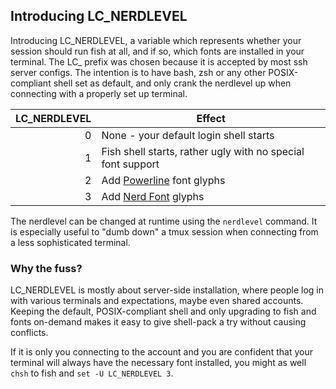## Introducing LC_NERDLEVEL
Introducing LC_NERDLEVEL, a variable which represents whether your session should run fish at all,
and if so, which fonts are installed in your terminal. The LC_ prefix was chosen 
because it is accepted by most ssh server configs. The intention is to have bash, zsh or any other
POSIX-compliant shell set as default, and only crank the nerdlevel up when connecting with a properly
set up terminal.

|LC_NERDLEVEL|Effect     |
|-----------:|-----------|
|           0|None - your default login shell starts|
|           1|Fish shell starts, rather ugly with no special font support|
|           2|Add [Powerline](https://github.com/powerline/fonts) font glyphs|
|           3|Add [Nerd Font](https://www.nerdfonts.com/) glyphs|

The nerdlevel can be changed at runtime using the `nerdlevel` command. It is especially useful to
"dumb down" a tmux session when connecting from a less sophisticated terminal.

### Why the fuss?
LC_NERDLEVEL is mostly about server-side installation, where people log in with various terminals and 
expectations, maybe even shared accounts. Keeping the default, POSIX-compliant shell and only upgrading 
to fish and fonts on-demand makes it easy to give shell-pack a try without causing conflicts.

If it is only you connecting to the account and you are confident that your terminal will always
have the necessary font installed, you might as well `chsh` to fish and `set -U LC_NERDLEVEL 3`.
